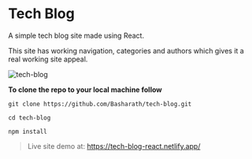 # Tech Blog

A simple tech blog site made using React.

This site has working navigation, categories and authors which gives it a real working site appeal.

![tech-blog](https://i.postimg.cc/fbkhPSmF/tech-blog.png)

**To clone the repo to your local machine follow**

`git clone https://github.com/Basharath/tech-blog.git`

`cd tech-blog`

`npm install`

> Live site demo at: https://tech-blog-react.netlify.app/
